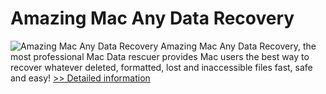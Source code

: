 # Amazing Mac Any Data Recovery
![Amazing Mac Any Data Recovery](https://mycommerce.akamaized.net/api/pimages/P300864173/BIG/300864173.PNG)
Amazing Mac Any Data Recovery, the most professional Mac Data rescuer provides Mac users the best way to recover whatever deleted, formatted, lost and inaccessible files fast, safe and easy!
[>> Detailed information](https://secure.shareit.com/shareit/product.html?productid=300864173&affiliateid=200057808)
